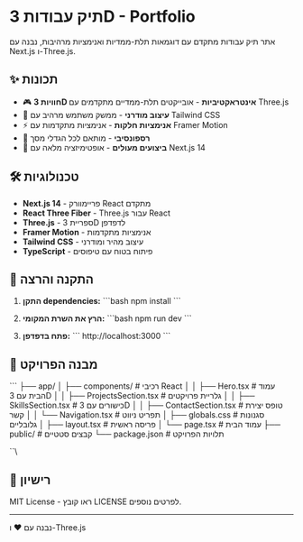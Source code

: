 # תיק עבודות 3D - Portfolio

אתר תיק עבודות מתקדם עם דוגמאות תלת-ממדיות ואנימציות מרהיבות, נבנה עם Next.js ו-Three.js.

## ✨ תכונות

- 🎮 **חוויות 3D אינטראקטיביות** - אובייקטים תלת-ממדיים מתקדמים עם Three.js
- 🎨 **עיצוב מודרני** - ממשק משתמש מרהיב עם Tailwind CSS
- ⚡ **אנימציות חלקות** - אנימציות מתקדמות עם Framer Motion
- 📱 **רספונסיבי** - מותאם לכל הגדלי מסך
- 🚀 **ביצועים מעולים** - אופטימיזציה מלאה עם Next.js 14

## 🛠️ טכנולוגיות

- **Next.js 14** - פריימוורק React מתקדם
- **React Three Fiber** - Three.js עבור React
- **Three.js** - ספריית 3D לדפדפן
- **Framer Motion** - אנימציות מתקדמות
- **Tailwind CSS** - עיצוב מהיר ומודרני
- **TypeScript** - פיתוח בטוח עם טיפוסים

## 🚀 התקנה והרצה

1. **התקן dependencies:**
   \`\`\`bash
   npm install
   \`\`\`

2. **הרץ את השרת המקומי:**
   \`\`\`bash
   npm run dev
   \`\`\`

3. **פתח בדפדפן:**
   \`\`\`
   http://localhost:3000
   \`\`\`

## 📁 מבנה הפרויקט

\`\`\`
├── app/
│   ├── components/          # רכיבי React
│   │   ├── Hero.tsx        # עמוד הבית עם 3D
│   │   ├── ProjectsSection.tsx  # גלריית פרויקטים
│   │   ├── SkillsSection.tsx    # כישורים עם 3D
│   │   ├── ContactSection.tsx   # טופס יצירת קשר
│   │   └── Navigation.tsx       # תפריט ניווט
│   ├── globals.css         # סגנונות גלובליים
│   ├── layout.tsx          # פריסה ראשית
│   └── page.tsx           # עמוד הבית
├── public/                 # קבצים סטטיים
└── package.json           # תלויות הפרויקט

\`\`\

## 📄 רישיון

MIT License - ראו קובץ LICENSE לפרטים נוספים.

---

נבנה עם ❤️ ו-Three.js